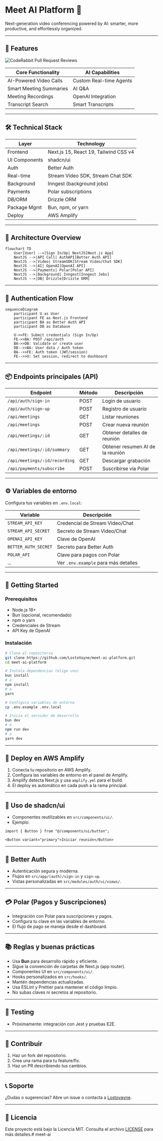 
# Meet AI Platform 🚀

Next-generation video conferencing powered by AI: smarter, more productive, and effortlessly organized.

---

## 🌟 Features

![CodeRabbit Pull Request Reviews](https://img.shields.io/coderabbit/prs/github/Lostovayne/meet-ai-platform?utm_source=oss&utm_medium=github&utm_campaign=Lostovayne%2Fmeet-ai-platform&labelColor=171717&color=FF570A&link=https%3A%2F%2Fcoderabbit.ai&label=CodeRabbit+Reviews)

| Core Functionality         | AI Capabilities           |
|---------------------------|---------------------------|
| AI-Powered Video Calls    | Custom Real-time Agents   |
| Smart Meeting Summaries   | AI Q&A                    |
| Meeting Recordings        | OpenAI Integration        |
| Transcript Search         | Smart Transcripts         |

---

## 🛠️ Technical Stack

| Layer         | Technology                                    |
| ------------- | --------------------------------------------- |
| Frontend      | Next.js 15, React 19, Tailwind CSS v4         |
| UI Components | shadcn/ui                                     |
| Auth          | Better Auth                                   |
| Real-time     | Stream Video SDK, Stream Chat SDK             |
| Background    | Inngest (background jobs)                     |
| Payments      | Polar subscriptions                           |
| DB/ORM        | Drizzle ORM                                   |
| Package Mgmt  | Bun, npm, or yarn                             |
| Deploy        | AWS Amplify                                   |

---

## 📐 Architecture Overview

```mermaid
flowchart TD
    User[User] -->|Sign In/Up| NextJS[Next.js App]
    NextJS -->|API Call| AuthAPI[Better Auth API]
    NextJS -->|Video| StreamSDK[Stream Video/Chat SDK]
    NextJS -->|AI| OpenAI[OpenAI API]
    NextJS -->|Payments| Polar[Polar API]
    NextJS -->|Background| Inngest[Inngest Jobs]
    NextJS -->|DB| Drizzle[Drizzle ORM]
```

---

## 🔐 Authentication Flow

```mermaid
sequenceDiagram
    participant U as User
    participant FE as Next.js Frontend
    participant BA as Better Auth API
    participant DB as Database

    U->>FE: Submit credentials (Sign In/Up)
    FE->>BA: POST /api/auth
    BA->>DB: Validate or create user
    DB-->>BA: User data / Auth token
    BA-->>FE: Auth token (JWT/session)
    FE-->>U: Set session, redirect to dashboard
```

---

## 📦 Endpoints principales (API)

| Endpoint                        | Método | Descripción                        |
|---------------------------------|--------|------------------------------------|
| `/api/auth/sign-in`             | POST   | Login de usuario                   |
| `/api/auth/sign-up`             | POST   | Registro de usuario                |
| `/api/meetings`                 | GET    | Listar reuniones                   |
| `/api/meetings`                 | POST   | Crear nueva reunión                |
| `/api/meetings/:id`             | GET    | Obtener detalles de reunión        |
| `/api/meetings/:id/summary`     | GET    | Obtener resumen AI de la reunión   |
| `/api/meetings/:id/recording`   | GET    | Descargar grabación                |
| `/api/payments/subscribe`       | POST   | Suscribirse vía Polar              |

---

## ⚙️ Variables de entorno

Configura tus variables en `.env.local`:

| Variable              | Descripción                                 |
|-----------------------|---------------------------------------------|
| `STREAM_API_KEY`      | Credencial de Stream Video/Chat             |
| `STREAM_API_SECRET`   | Secreto de Stream Video/Chat                |
| `OPENAI_API_KEY`      | Clave de OpenAI                            |
| `BETTER_AUTH_SECRET`  | Secreto para Better Auth                    |
| `POLAR_API`           | Clave para pagos con Polar                  |
| ...                   | Ver `.env.example` para más detalles        |

---

## 🚀 Getting Started

### Prerequisitos
- Node.js 18+
- Bun (opcional, recomendado)
- npm o yarn
- Credenciales de Stream
- API Key de OpenAI

### Instalación

```bash
# Clona el repositorio
git clone https://github.com/LostoVayne/meet-ai-platform.git
cd meet-ai-platform

# Instala dependencias (elige uno)
bun install
# o
npm install
# o
yarn

# Configura variables de entorno
cp .env.example .env.local

# Inicia el servidor de desarrollo
bun dev
# o
npm run dev
# o
yarn dev
```

---

## 🚀 Deploy en AWS Amplify

1. Conecta tu repositorio en AWS Amplify.
2. Configura las variables de entorno en el panel de Amplify.
3. Amplify detecta Next.js y usa `amplify.yml` para el build.
4. El deploy es automático en cada push a la rama principal.

---

## 🧩 Uso de shadcn/ui

- Componentes reutilizables en `src/components/ui/`.
- Ejemplo:

```tsx
import { Button } from "@/components/ui/button";

<Button variant="primary">Iniciar reunión</Button>
```

---

## 🔑 Better Auth

- Autenticación segura y moderna.
- Flujos en `src/app/(auth)/sign-in` y `sign-up`.
- Vistas personalizadas en `src/modules/auth/ui/views/`.

---

## 💳 Polar (Pagos y Suscripciones)

- Integración con Polar para suscripciones y pagos.
- Configura tu clave en las variables de entorno.
- El flujo de pago se maneja desde el dashboard.

---

## 📚 Reglas y buenas prácticas

- Usa **Bun** para desarrollo rápido y eficiente.
- Sigue la convención de carpetas de Next.js (app router).
- Componentes UI en `src/components/ui/`.
- Hooks personalizados en `src/hooks/`.
- Mantén dependencias actualizadas.
- Usa ESLint y Prettier para mantener el código limpio.
- No subas claves ni secretos al repositorio.

---

## 🧪 Testing

- Próximamente: integración con Jest y pruebas E2E.

---

## 🤝 Contribuir

1. Haz un fork del repositorio.
2. Crea una rama para tu feature/fix.
3. Haz un PR describiendo tus cambios.

---

## 📞 Soporte

¿Dudas o sugerencias? Abre un issue o contacta a [Lostovayne](https://github.com/LostoVayne).

---

## 📝 Licencia

Este proyecto está bajo la Licencia MIT. Consulta el archivo [LICENSE](./LICENSE) para más detalles.#   m e e t - a i  
 